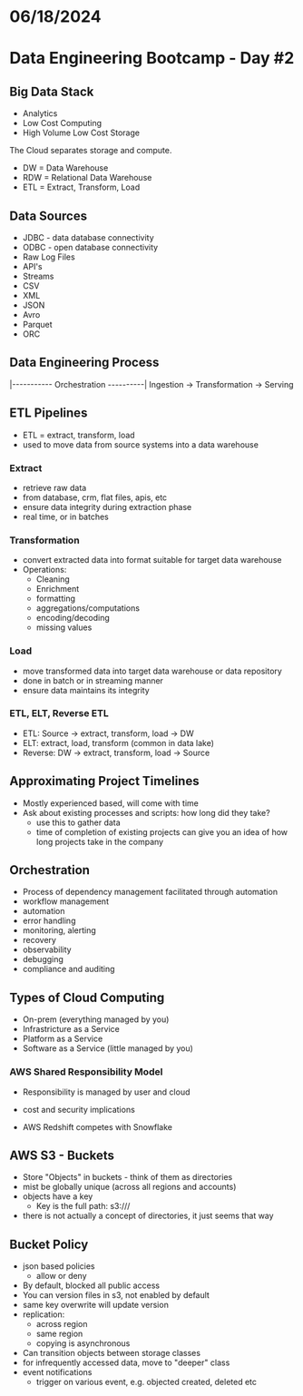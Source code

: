 # 06/18/2024
# Data Engineering Bootcamp - Day #2

## Big Data Stack
- Analytics
- Low Cost Computing
- High Volume Low Cost Storage

The Cloud separates storage and compute.

- DW = Data Warehouse 
- RDW = Relational Data Warehouse
- ETL = Extract, Transform, Load

## Data Sources
- JDBC - data database connectivity
- ODBC - open database connectivity
- Raw Log Files
- API's
- Streams
- CSV
- XML
- JSON
- Avro
- Parquet
- ORC

## Data Engineering Process
|----------- Orchestration ----------|
Ingestion -> Transformation -> Serving

## ETL Pipelines
- ETL = extract, transform, load
- used to move data from source systems into a data warehouse
### Extract
- retrieve raw data
- from database, crm, flat files, apis, etc
- ensure data integrity during extraction phase
- real time, or in batches
### Transformation
- convert extracted data into format suitable for target data warehouse
- Operations:
    - Cleaning
    - Enrichment
    - formatting
    - aggregations/computations
    - encoding/decoding
    - missing values
### Load
- move transformed data into target data warehouse or data repository
- done in batch or in streaming manner
- ensure data maintains its integrity
### ETL, ELT, Reverse ETL
- ETL: Source -> extract, transform, load -> DW
- ELT: extract, load, transform (common in data lake)
- Reverse: DW -> extract, transform, load -> Source

## Approximating Project Timelines 
- Mostly experienced based, will come with time
- Ask about existing processes and scripts: how long did they take?
    - use this to gather data
    - time of completion of existing projects can give you an idea of how long projects take in the company

## Orchestration
- Process of dependency management facilitated through automation
- workflow management
- automation
- error handling
- monitoring, alerting
- recovery
- observability
- debugging
- compliance and auditing

## Types of Cloud Computing
- On-prem (everything managed by you)
- Infrastricture as a Service
- Platform as a Service
- Software as a Service (little managed by you)

### AWS Shared Responsibility Model
- Responsibility is managed by user and cloud
- cost and security implications

- AWS Redshift competes with Snowflake

## AWS S3 - Buckets
- Store "Objects" in buckets - think of them as directories
- mist be globally unique (across all regions and accounts)
- objects have a key
    - Key is the full path: s3://<my bucket>/<file name>
- there is not actually a concept of directories, it just seems that way
## Bucket Policy
- json based policies
    - allow or deny
- By default, blocked all public access
- You can version files in s3, not enabled by default
- same key overwrite will update version
- replication: 
    - across region
    - same region
    - copying is asynchronous
- Can transition objects between storage classes
- for infrequently accessed data, move to "deeper" class
- event notifications
    - trigger on various event, e.g. objected created, deleted etc


